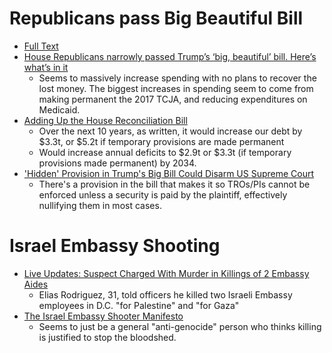 # Republicans pass Big Beautiful Bill
- [Full Text](https://www.congress.gov/bill/119th-congress/house-bill/1/text)
- [House Republicans narrowly passed Trump’s ‘big, beautiful’ bill. Here’s what’s in it](https://www.pbs.org/newshour/politics/house-republicans-narrowly-passed-trumps-big-beautiful-bill-heres-what-in-it)
	- Seems to massively increase spending with no plans to recover the lost money. The biggest increases in spending seem to come from making permanent the 2017 TCJA, and reducing expenditures on Medicaid.
- [Adding Up the House Reconciliation Bill](https://www.crfb.org/blogs/adding-house-reconciliation-bill)
	- Over the next 10 years, as written, it would increase our debt by $3.3t, or $5.2t if temporary provisions are made permanent
	- Would increase annual deficits to $2.9t or $3.3t (if temporary provisions made permanent) by 2034.
- ['Hidden' Provision in Trump's Big Bill Could Disarm US Supreme Court](https://www.newsweek.com/hidden-provision-trump-bill-court-2075769)
	- There's a provision in the bill that makes it so TROs/PIs cannot be enforced unless a security is paid by the plaintiff, effectively nullifying them in most cases.
# Israel Embassy Shooting
- [Live Updates: Suspect Charged With Murder in Killings of 2 Embassy Aides](https://www.nytimes.com/live/2025/05/22/us/israel-embassy-shooting-dc)
	- Elias Rodriguez, 31, told officers he killed two Israeli Embassy employees in D.C. "for Palestine" and "for Gaza"
- [The Israel Embassy Shooter Manifesto](https://www.kenklippenstein.com/p/the-israel-embassy-shooter-manifesto)
	- Seems to just be a general "anti-genocide" person who thinks killing is justified to stop the bloodshed.